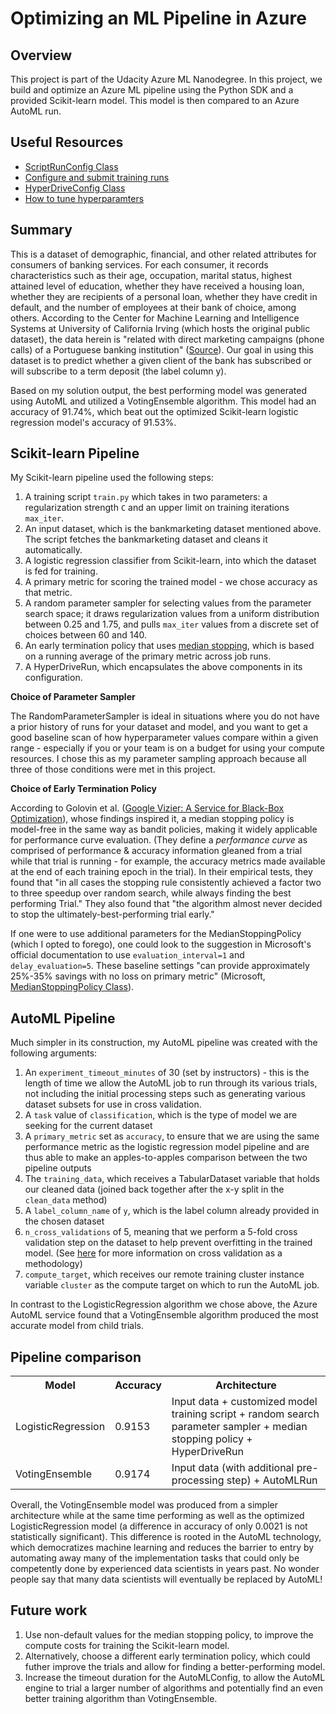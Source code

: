 # Optimizing an ML Pipeline in Azure

## Overview
This project is part of the Udacity Azure ML Nanodegree.
In this project, we build and optimize an Azure ML pipeline using the Python SDK and a provided Scikit-learn model.
This model is then compared to an Azure AutoML run.

## Useful Resources
- [ScriptRunConfig Class](https://docs.microsoft.com/en-us/python/api/azureml-core/azureml.core.scriptrunconfig?view=azure-ml-py)
- [Configure and submit training runs](https://docs.microsoft.com/en-us/azure/machine-learning/how-to-set-up-training-targets)
- [HyperDriveConfig Class](https://docs.microsoft.com/en-us/python/api/azureml-train-core/azureml.train.hyperdrive.hyperdriveconfig?view=azure-ml-py)
- [How to tune hyperparamters](https://docs.microsoft.com/en-us/azure/machine-learning/how-to-tune-hyperparameters)


## Summary

This is a dataset of demographic, financial, and other related attributes for consumers of banking services. For each consumer, it records characteristics such as their age, occupation, marital status, highest attained level of education, whether they have received a housing loan, whether they are recipients of a personal loan, whether they have credit in default, and the number of employees at their bank of choice, among others. According to the Center for Machine Learning and Intelligence Systems at University of California Irving (which hosts the original public dataset), the data herein is "related with direct marketing campaigns (phone calls) of a Portuguese banking institution" ([Source](https://archive.ics.uci.edu/ml/datasets/Bank+Marketing)). Our goal in using this dataset is to predict whether a given client of the bank has subscribed or will subscribe to a term deposit (the label column y). 

Based on my solution output, the best performing model was generated using AutoML and utilized a VotingEnsemble algorithm. This model had an accuracy of 91.74%, which beat out the optimized Scikit-learn logistic regression model's accuracy of 91.53%.  
## Scikit-learn Pipeline


My Scikit-learn pipeline used the following steps: 
1. A training script `train.py` which takes in two parameters: a regularization strength `C` and an upper limit on training iterations `max_iter`. 
2. An input dataset, which is the bankmarketing dataset mentioned above. The script fetches the bankmarketing dataset and cleans it automatically. 
3. A logistic regression classifier from Scikit-learn, into which the dataset is fed for training. 
4. A primary metric for scoring the trained model - we chose accuracy as that metric.
2. A random parameter sampler for selecting values from the parameter search space; it draws regularization values from a uniform distribution between 0.25 and 1.75, and pulls `max_iter` values from a discrete set of choices between 60 and 140. 
3. An early termination policy that uses [median stopping](https://learn.microsoft.com/en-us/azure/machine-learning/v1/how-to-tune-hyperparameters-v1#median-stopping-policy), which is based on a running average of the primary metric across job runs. 
4. A HyperDriveRun, which encapsulates the above components in its configuration. 


**Choice of Parameter Sampler**

The RandomParameterSampler is ideal in situations where you do not have a prior history of runs for your dataset and model, and you want to get a good baseline scan of how hyperparameter values compare within a given range - especially if you or your team is on a budget for using your compute resources. I chose this as my parameter sampling approach because all three of those conditions were met in this project. 


**Choice of Early Termination Policy**

According to Golovin et al. ([Google Vizier: A Service for Black-Box Optimization](https://research.google.com/pubs/pub46180.html)), whose findings inspired it, a median stopping policy is model-free in the same way as bandit policies, making it widely applicable for performance curve evaluation. (They define a *performance curve* as comprised of performance & accuracy information gleaned from a trial while that trial is running - for example, the accuracy metrics made available at the end of each training epoch in the trial). In their empirical tests, they found that "in all cases the stopping rule consistently achieved a factor two to three speedup over random search, while always finding the best performing Trial." They also found that "the algorithm almost never decided to stop the ultimately-best-performing trial early."

If one were to use additional parameters for the MedianStoppingPolicy (which I opted to forego), one could look to the suggestion in Microsoft's official documentation to use  `evaluation_interval=1` and `delay_evaluation=5`. These baseline settings "can provide approximately 25%-35% savings with no loss on primary metric" (Microsoft, [MedianStoppingPolicy Class](https://learn.microsoft.com/en-us/python/api/azureml-train-core/azureml.train.hyperdrive.medianstoppingpolicy?view=azure-ml-py#remarks)). 

## AutoML Pipeline ##

Much simpler in its construction, my AutoML pipeline was created with the following arguments: 
1. An `experiment_timeout_minutes` of 30 (set by instructors) - this is the length of time we allow the AutoML job to run through its various trials, not including the initial processing steps such as generating various dataset subsets for use in cross validation.
2. A `task` value of `classification`, which is the type of model we are seeking for the current dataset
3. A `primary_metric` set as `accuracy`, to ensure that we are using the same performance metric as the logistic regression model pipeline and are thus able to make an apples-to-apples comparison between the two pipeline outputs
4. The `training_data`, which receives a TabularDataset variable that holds our cleaned data (joined back together after the x-y split in the `clean_data` method)
5. A `label_column_name` of `y`, which is the label column already provided in the chosen dataset
6. `n_cross_validations` of 5, meaning that we perform a 5-fold cross validation step on the dataset to help prevent overfitting in the trained model. (See [here](https://learn.g2.com/cross-validation) for more information on cross validation as a methodology)
7. `compute_target`, which receives our remote training cluster instance variable `cluster` as the compute target on which to run the AutoML job. 

In contrast to the LogisticRegression algorithm we chose above, the Azure AutoML service found that a VotingEnsemble algorithm produced the most accurate model from child trials. 

## Pipeline comparison


<table>
<th>Model</th><th>Accuracy</th><th>Architecture</th>
<tr>
    <td>LogisticRegression</td><td>0.9153</td><td>Input data + customized model training script + random search parameter sampler + median stopping policy + HyperDriveRun
</tr>
<tr>
    <td>VotingEnsemble</td><td>0.9174</td><td>Input data (with additional pre-processing step) + AutoMLRun</td>
</tr>
</table>
Overall, the VotingEnsemble model was produced from a simpler architecture while at the same time performing as well as the optimized LogisticRegression model (a difference in accuracy of only 0.0021 is not statistically significant). This difference is rooted in the AutoML technology, which democratizes machine learning and reduces the barrier to entry by automating away many of the implementation tasks that could only be competently done by experienced data scientists in years past. No wonder people say that many data scientists will eventually be replaced by AutoML!


## Future work


1. Use non-default values for the median stopping policy, to improve the compute costs for training the Scikit-learn model. 
2. Alternatively, choose a different early termination policy, which could futher improve the trials and allow for finding a better-performing model. 
3. Increase the timeout duration for the AutoMLConfig, to allow the AutoML engine to trial a larger number of algorithms and potentially find an even better training algorithm than VotingEnsemble. 


